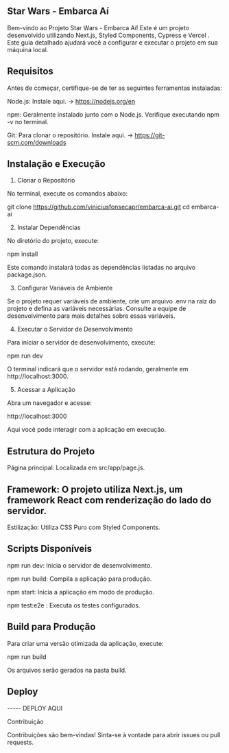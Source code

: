 

## Star Wars - Embarca Aí

Bem-vindo ao Projeto Star Wars - Embarca Aí! Este é um projeto desenvolvido utilizando Next.js, Styled Components, Cypress e Vercel . Este guia detalhado ajudará você a configurar e executar o projeto em sua máquina local.

## Requisitos

Antes de começar, certifique-se de ter as seguintes ferramentas instaladas:

Node.js: Instale aqui. -> https://nodejs.org/en

npm: Geralmente instalado junto com o Node.js. Verifique executando npm -v no terminal.

Git: Para clonar o repositório. Instale aqui. -> https://git-scm.com/downloads

## Instalação e Execução

1. Clonar o Repositório

No terminal, execute os comandos abaixo:

git clone https://github.com/viniciusfonsecapr/embarca-ai.git
cd embarca-ai

2. Instalar Dependências

No diretório do projeto, execute:

npm install

Este comando instalará todas as dependências listadas no arquivo package.json.

3. Configurar Variáveis de Ambiente

Se o projeto requer variáveis de ambiente, crie um arquivo .env na raiz do projeto e defina as variáveis necessárias. Consulte a equipe de desenvolvimento para mais detalhes sobre essas variáveis.

4. Executar o Servidor de Desenvolvimento

Para iniciar o servidor de desenvolvimento, execute:

npm run dev

O terminal indicará que o servidor está rodando, geralmente em http://localhost:3000.

5. Acessar a Aplicação

Abra um navegador e acesse:

http://localhost:3000

Aqui você pode interagir com a aplicação em execução.

## Estrutura do Projeto

Página principal: Localizada em src/app/page.js.

## Framework: O projeto utiliza Next.js, um framework React com renderização do lado do servidor.

Estilização: Utiliza CSS Puro com Styled Components.

## Scripts Disponíveis

npm run dev: Inicia o servidor de desenvolvimento.

npm run build: Compila a aplicação para produção.

npm start: Inicia a aplicação em modo de produção.

npm test:e2e : Executa os testes configurados.

## Build para Produção

Para criar uma versão otimizada da aplicação, execute:

npm run build

Os arquivos serão gerados na pasta build.

## Deploy

 ----- DEPLOY AQUI

Contribuição

Contribuições são bem-vindas! Sinta-se à vontade para abrir issues ou pull requests.
